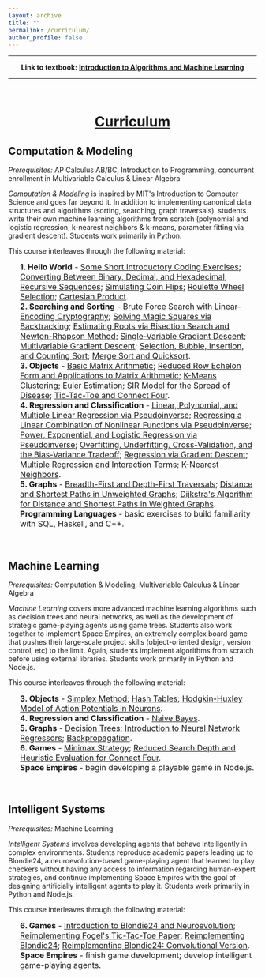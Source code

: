 ```yaml
---
layout: archive
title: ""
permalink: /curriculum/
author_profile: false
---
```

        
<div style="width:100%; max-width:800px; margin:auto"> 
    <p><center><b><hr>
    Link to textbook: <a class="body" target="_blank" href="https://www.justinmath.com/books/#introduction-to-algorithms-and-machine-learning">Introduction to Algorithms and Machine Learning</a>
    <hr></b></center></p>
    <br>
</div>

# [<center>Curriculum</center>](#top)

<div style="width:100%; max-width:800px; margin:auto">  
    
<h2>Computation & Modeling</h2>

<p><i>Prerequisites:</i> AP Calculus AB/BC, Introduction to Programming, concurrent enrollment in Multivariable Calculus & Linear Algebra</p>

<p><i>Computation & Modeling</i> is inspired by MIT's Introduction to Computer Science and goes far beyond it. In addition to implementing canonical data structures and algorithms (sorting, searching, graph traversals), students write their own machine learning algorithms from scratch (polynomial and logistic regression, k-nearest neighbors & k-means, parameter fitting via gradient descent). Students work primarily in Python.</p>

<p>This course interleaves through the following material:</p>

<font size="3em"><ul style="list-style-type:none">
    <li><b>1. Hello World</b> - <a class="body" target="_blank" href="{{site.url}}/some-short-introductory-coding-exercises">Some Short Introductory Coding Exercises</a>; <a class="body" target="_blank" href="{{site.url}}/converting-between-binary-decimal-and-hexadecimal">Converting Between Binary, Decimal, and Hexadecimal</a>; <a class="body" target="_blank" href="{{site.url}}/recursive-sequences">Recursive Sequences</a>; <a class="body" target="_blank" href="{{site.url}}/simulating-coin-flips">Simulating Coin Flips</a>; <a class="body" target="_blank" href="{{site.url}}/roulette-wheel-selection">Roulette Wheel Selection</a>; <a class="body" target="_blank" href="{{site.url}}/cartesian-product">Cartesian Product</a>.</li>
    <li><b>2. Searching and Sorting</b> - <a class="body" target="_blank" href="{{site.url}}/brute-force-search-with-linear-encoding-cryptography">Brute Force Search with Linear-Encoding Cryptography</a>; <a class="body" target="_blank" href="{{site.url}}/solving-magic-squares-via-backtracking">Solving Magic Squares via Backtracking</a>; <a class="body" target="_blank" href="{{site.url}}/estimating-roots-via-bisection-search-and-newton-rhapson-method">Estimating Roots via Bisection Search and Newton-Rhapson Method</a>; <a class="body" target="_blank" href="{{site.url}}/single-variable-gradient-descent">Single-Variable Gradient Descent</a>; <a class="body" target="_blank" href="{{site.url}}/multivariable-gradient-descent">Multivariable Gradient Descent</a>; <a class="body" target="_blank" href="{{site.url}}/selection-bubble-insertion-and-counting-sort">Selection, Bubble, Insertion, and Counting Sort</a>; <a class="body" target="_blank" href="{{site.url}}/merge-sort-and-quicksort">Merge Sort and Quicksort</a>.</li>
    <li><b>3. Objects</b> - <a class="body" target="_blank" href="{{site.url}}/basic-matrix-arithmetic">Basic Matrix Arithmetic</a>; <a class="body" target="_blank" href="{{site.url}}/reduced-row-echelon-form-and-applications-to-matrix-arithmetic">Reduced Row Echelon Form and Applications to Matrix Arithmetic</a>; <a class="body" target="_blank" href="{{site.url}}/k-means-clustering">K-Means Clustering</a>; <a class="body" target="_blank" href="{{site.url}}/euler-estimation">Euler Estimation</a>; <a class="body" target="_blank" href="{{site.url}}/sir-model-for-the-spread-of-disease">SIR Model for the Spread of Disease</a>; <a class="body" target="_blank" href="{{site.url}}/tic-tac-toe-and-connect-four">Tic-Tac-Toe and Connect Four</a>.</li>
    <li><b>4. Regression and Classification</b> - <a class="body" target="_blank" href="{{site.url}}/linear-polynomial-and-multiple-linear-regression-via-pseudoinverse">Linear, Polynomial, and Multiple Linear Regression via Pseudoinverse</a>; <a class="body" target="_blank" href="{{site.url}}/regressing-a-linear-combination-of-nonlinear-functions-via-pseudoinverse">Regressing a Linear Combination of Nonlinear Functions via Pseudoinverse</a>; <a class="body" target="_blank" href="{{site.url}}/power-exponential-and-logistic-regression-via-pseudoinverse">Power, Exponential, and Logistic Regression via Pseudoinverse</a>; <a class="body" target="_blank" href="{{site.url}}/overfitting-underfitting-cross-validation-and-the-bias-variance-tradeoff">Overfitting, Underfitting, Cross-Validation, and the Bias-Variance Tradeoff</a>; <a class="body" target="_blank" href="{{site.url}}/regression-via-gradient-descent">Regression via Gradient Descent</a>; <a class="body" target="_blank" href="{{site.url}}/multiple-regression-and-interaction-terms">Multiple Regression and Interaction Terms</a>; <a class="body" target="_blank" href="{{site.url}}/k-nearest-neighbors">K-Nearest Neighbors</a>.</li>
    <li><b>5. Graphs</b> - <a class="body" target="_blank" href="{{site.url}}/breadth-first-and-depth-first-traversals">Breadth-First and Depth-First Traversals</a>; <a class="body" target="_blank" href="{{site.url}}/distance-and-shortest-paths-in-unweighted-graphs">Distance and Shortest Paths in Unweighted Graphs</a>; <a class="body" target="_blank" href="{{site.url}}/dijkstras-algorithm-for-distance-and-shortest-paths-in-weighted-graphs">Dijkstra's Algorithm for Distance and Shortest Paths in Weighted Graphs</a>.</li>
    <li><b>Programming Languages</b> - basic exercises to build familiarity with SQL, Haskell, and C++.</li>
</ul></font>


<br>
<h2>Machine Learning</h2>

<p><i>Prerequisites:</i> Computation & Modeling, Multivariable Calculus & Linear Algebra</p>

<p><i>Machine Learning</i> covers more advanced machine learning algorithms such as decision trees and neural networks, as well as the development of strategic game-playing agents using game trees. Students also work together to implement Space Empires, an extremely complex board game that pushes their large-scale project skills (object-oriented design, version control, etc) to the limit. Again, students implement algorithms from scratch before using external libraries. Students work primarily in Python and Node.js.</p>

<p>This course interleaves through the following material:</p>

<font size="3em"><ul style="list-style-type:none">
    <li><b>3. Objects</b> - <a class="body" target="_blank" href="{{site.url}}/simplex-method">Simplex Method</a>; <a class="body" target="_blank" href="{{site.url}}/hash-tables">Hash Tables</a>; <a class="body" target="_blank" href="{{site.url}}/hodgkin-huxley-model-of-action-potentials-in-neurons">Hodgkin-Huxley Model of Action Potentials in Neurons</a>.</li>
    <li><b>4. Regression and Classification</b> - <a class="body" target="_blank" href="{{site.url}}/naive-bayes">Naive Bayes</a>.</li>
    <li><b>5. Graphs</b> - <a class="body" target="_blank" href="{{site.url}}/decision-trees">Decision Trees</a>; <a class="body" target="_blank" href="{{site.url}}/introduction-to-neural-network-regressors">Introduction to Neural Network Regressors</a>; <a class="body" target="_blank" href="{{site.url}}/backpropagation">Backpropagation</a>.</li>
    <li><b>6. Games</b> - <a class="body" target="_blank" href="{{site.url}}/minimax-strategy">Minimax Strategy</a>; <a class="body" target="_blank" href="{{site.url}}/reduced-search-depth-and-heuristic-evaluation-for-connect-four">Reduced Search Depth and Heuristic Evaluation for Connect Four</a>.</li>
    <li><b>Space Empires</b> - begin developing a playable game in Node.js.</li>
</ul></font>


<br>
<h2>Intelligent Systems</h2>

<p><i>Prerequisites:</i> Machine Learning</p>

<p><i>Intelligent Systems</i> involves developing agents that behave intelligently in complex environments. Students reproduce academic papers leading up to Blondie24, a neuroevolution-based game-playing agent that learned to play checkers without having any access to information regarding human-expert strategies, and continue implementing Space Empires with the goal of designing artificially intelligent agents to play it. Students work primarily in Python and Node.js.</p>

<p>This course interleaves through the following material:</p>
    
<font size="3em"><ul style="list-style-type:none">
    <li><b>6. Games</b> - <a class="body" target="_blank" href="{{site.url}}/introduction-to-blondie24-and-neuroevolution">Introduction to Blondie24 and Neuroevolution</a>; <a class="body" target="_blank" href="{{site.url}}/reimplementing-fogels-tic-tac-toe-paper">Reimplementing Fogel's Tic-Tac-Toe Paper</a>; <a class="body" target="_blank" href="{{site.url}}/reimplementing-blondie24">Reimplementing Blondie24</a>; <a class="body" target="_blank" href="{{site.url}}/reimplementing-blondie24-convolutional-version">Reimplementing Blondie24: Convolutional Version</a>.</li>
    <li><b>Space Empires</b> - finish game development; develop intelligent game-playing agents.</li>
</ul></font>
    
</div>
